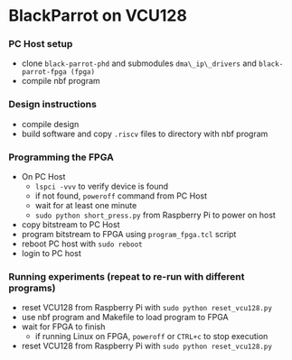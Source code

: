 # BlackParrot on VCU128

### PC Host setup
* clone `black-parrot-phd` and submodules `dma\_ip\_drivers` and `black-parrot-fpga (fpga)`
* compile nbf program

### Design instructions
* compile design
* build software and copy `.riscv` files to directory with nbf program

### Programming the FPGA
* On PC Host
  * `lspci -vvv` to verify device is found
  * if not found, `poweroff` command from PC Host
  * wait for at least one minute
  * `sudo python short_press.py` from Raspberry Pi to power on host
* copy bitstream to PC Host
* program bitstream to FPGA using `program_fpga.tcl` script
* reboot PC host with `sudo reboot`
* login to PC host

### Running experiments (repeat to re-run with different programs)
* reset VCU128 from Raspberry Pi with `sudo python reset_vcu128.py`
* use nbf program and Makefile to load program to FPGA
* wait for FPGA to finish
  * if running Linux on FPGA, `poweroff` or `CTRL+c` to stop execution
* reset VCU128 from Raspberry Pi with `sudo python reset_vcu128.py`
